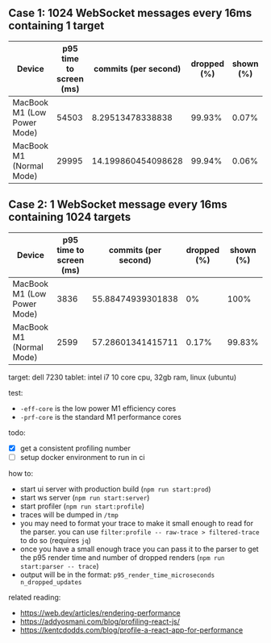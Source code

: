 ## Case 1: 1024 WebSocket messages every 16ms containing 1 target

| Device  | p95 time to screen (ms) | commits (per second) | dropped (%) | shown (%) |
|---|---|---|---|---|
| MacBook M1 (Low Power Mode)  | 54503  | 8.29513478338838  | 99.93% | 0.07% |
| MacBook M1 (Normal Mode)  | 29995  | 14.199860454098628 | 99.94% | 0.06% |

## Case 2: 1 WebSocket message every 16ms containing 1024 targets

| Device  | p95 time to screen (ms) | commits (per second) | dropped (%) | shown (%) |
|---|---|---|---|---|
| MacBook M1 (Low Power Mode)  | 3836  | 55.88474939301838 | 0% | 100% |
| MacBook M1 (Normal Mode)  | 2599  | 57.28601341415711 | 0.17% | 99.83% |

target: dell 7230 tablet: intel i7 10 core cpu, 32gb ram, linux (ubuntu)

test:
- `-eff-core` is the low power M1 efficiency cores
- `-prf-core` is the standard M1 performance cores

todo:
- [x] get a consistent profiling number
- [ ] setup docker environment to run in ci

how to:
- start ui server with production build (`npm run start:prod`)
- start ws server (`npm run start:server`)
- start profiler (`npm run start:profile`)
- traces will be dumped in `/tmp`
- you may need to format your trace to make it small enough to read for the parser. you can use `filter:profile -- raw-trace > filtered-trace` to do so (requires `jq`)
- once you have a small enough trace you can pass it to the parser to get the p95 render time and number of dropped renders (`npm run start:parser -- trace`)
- output will be in the format: `p95_render_time_microseconds n_dropped_updates`

related reading:
- https://web.dev/articles/rendering-performance
- https://addyosmani.com/blog/profiling-react-js/
- https://kentcdodds.com/blog/profile-a-react-app-for-performance
